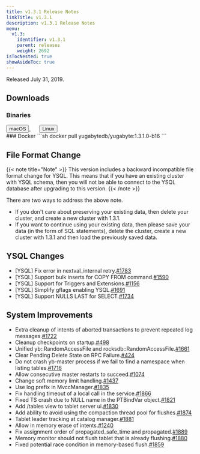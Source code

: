 ```yaml
---
title: v1.3.1 Release Notes
linkTitle: v1.3.1
description: v1.3.1 Release Notes
menu:
  v1.3:
    identifier: v1.3.1
    parent: releases
    weight: 2692
isTocNested: true
showAsideToc: true
---
```


Released July 31, 2019.

## Downloads
### Binaries
<a class="download-binary-link" href="https://downloads.yugabyte.com/yugabyte-1.3.1.0-darwin.tar.gz">
  <button>
    <i class="fab fa-apple"></i><span class="download-text">macOS</span>
  </button>
</a>
&nbsp; &nbsp; &nbsp; 
<a class="download-binary-link" href="https://downloads.yugabyte.com/yugabyte-1.3.1.0-linux.tar.gz">
  <button>
    <i class="fab fa-linux"></i><span class="download-text">Linux</span>
  </button>
</a>
<br />
### Docker
```sh
docker pull yugabytedb/yugabyte:1.3.1.0-b16
```

## File Format Change

{{< note title="Note" >}}
This version includes a backward incompatible file format change for YSQL. This means that if you have an existing cluster with YSQL schema, then you will not be able to connect to the YSQL database after upgrading to this version.
{{< /note >}}

There are two ways to address the above note.

* If you don't care about preserving your existing data, then delete your cluster, and create a new
  cluster with 1.3.1. 
* If you want to continue using your existing data, then please save your data (in the form of
  SQL statements), delete the cluster, create a new cluster with 1.3.1 and then load the previously saved data.

## YSQL Changes
* [YSQL] Fix error in nextval_internal retry.[#1783](https://github.com/YugaByte/yugabyte-db/issues/1783)
* [YSQL] Support bulk inserts for COPY FROM
  command.[#1590](https://github.com/YugaByte/yugabyte-db/issues/1590)
* [YSQL] Support for Triggers and
  Extensions.[#1156](https://github.com/YugaByte/yugabyte-db/issues/1156)
* [YSQL] Simplify gflags enabling YSQL.[#1691](https://github.com/YugaByte/yugabyte-db/issues/1691)
* [YSQL] Support NULLS LAST for SELECT.[#1734](https://github.com/YugaByte/yugabyte-db/issues/1734)


## System Improvements
* Extra cleanup of intents of aborted transactions to prevent repeated log
  messages.[#1722](https://github.com/YugaByte/yugabyte-db/issues/1722)
* Cleanup checkpoints on startup.[#498](https://github.com/YugaByte/yugabyte-db/issues/498)
* Unified yb::RandomAccessFile and
  rocksdb::RandomAccessFile.[#1661](https://github.com/YugaByte/yugabyte-db/issues/1661)
* Clear Pending Delete State on RPC
  Failure.[#424](https://github.com/YugaByte/yugabyte-db/issues/424)
* Do not crash yb-master process if we fail to find a namespace when listing
  tables.[#1716](https://github.com/YugaByte/yugabyte-db/issues/1716)
* Allow consecutive master restarts to
  succeed.[#1074](https://github.com/YugaByte/yugabyte-db/issues/1074)
* Change soft memory limit handling.[#1437](https://github.com/YugaByte/yugabyte-db/issues/1437)
* Use log prefix in MvccManager.[#1835](https://github.com/YugaByte/yugabyte-db/issues/1835)
* Fix handling timeout of a local call in the
  service.[#1866](https://github.com/YugaByte/yugabyte-db/issues/1866)
* Fixed TS crash due to NULL name in the PTBindVar
  object.[#1821](https://github.com/YugaByte/yugabyte-db/issues/1821)
* Add /tables view to tablet server ui.[#1830](https://github.com/YugaByte/yugabyte-db/issues/1830)
* Add ability to avoid using the compaction thread pool for
  flushes.[#1874](https://github.com/YugaByte/yugabyte-db/issues/1874)
* Tablet leader tracking at catalog
  manager.[#1881](https://github.com/YugaByte/yugabyte-db/issues/1881)
* Allow in memory erase of intents.[#1240](https://github.com/YugaByte/yugabyte-db/issues/1240)
* Fix assignment order of propagated_safe_time and
  propagated.[#1889](https://github.com/YugaByte/yugabyte-db/issues/1889)
* Memory monitor should not flush tablet that is already
  flushing.[#1880](https://github.com/YugaByte/yugabyte-db/issues/1880)
* Fixed potential race condition in memory-based
  flush.[#1859](https://github.com/YugaByte/yugabyte-db/issues/1859)
